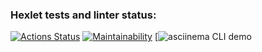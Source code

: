### Hexlet tests and linter status:
[![Actions Status](https://github.com/maslievV/java-project-61/actions/workflows/hexlet-check.yml/badge.svg)](https://github.com/maslievV/java-project-61/actions)
[![Maintainability](https://api.codeclimate.com/v1/badges/7136acc56728446388d6/maintainability)](https://codeclimate.com/github/maslievV/java-project-61/maintainability)
[![asciinema CLI
demo](https://asciinema.org/a/ps48PklYyUvkvXuSinOaBNy1N)